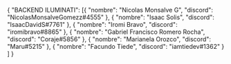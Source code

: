 {
    "BACKEND ILUMINATI": [{
            "nombre": "Nicolas Monsalve G",
            "discord": "NicolasMonsalveGomezz#4555"
        },
        {
            "nombre": "Isaac Solis",
            "discord": "IsaacDavidS#7761"
        },
        {
            "nombre": "Iromi Bravo",
            "discord": "iromibravo#8865"
        },
        {
            "nombre": "Gabriel Francisco Romero Rocha",
            "discord": "Coraje#5856"
        },
        {
            "nombre": "Marianela Orozco",
            "discord": "Maru#5215"
        },
        {
            "nombre": "Facundo Tiede",
            "discord": "iamtiedev#1362"
        }
    ]
}
